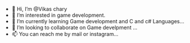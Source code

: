 - 👋 Hi, I’m @Vikas chary
- 👀 I’m interested in game development.
- 🌱 I’m currently learning Game development and C and c# Languages...
- 💞️ I’m looking to collaborate on Game develpment ...
- 📫 You can reach me by mail or instagram...

<!---
bobbychary/bobbychary is a ✨ special ✨ repository because its `README.md` (this file) appears on your GitHub profile.
You can click the Preview link to take a look at your changes.
--->

